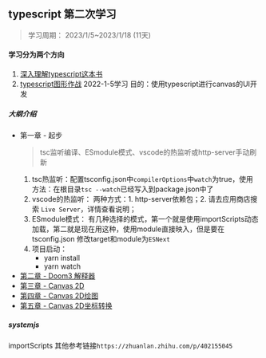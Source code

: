 ## typescript 第二次学习
> 学习周期： 2023/1/5~2023/1/18 (11天)
#### 学习分为两个方向
1. [深入理解typescript这本书](https://jkchao.github.io/typescript-book-chinese/project/modules.html#%E5%85%A8%E5%B1%80%E6%A8%A1%E5%9D%97)
2. [typescript图形作战](https://weread.qq.com/web/reader/d6b32000717cc126d6bdb9bkd3d322001ad3d9446802347)
2022-1-5学习
目的：使用typescript进行canvas的UI开发


##### 大纲介绍
- 第一章 - 起步
    > tsc监听编译、ESmodule模式、vscode的热监听或http-server手动刷新
    1. tsc热监听：配置tsconfig.json中`compilerOptions`中`watch`为true，使用方法：在根目录`tsc --watch`已经写入到package.json中了
    2. vscode的热监听： 两种方式：1. http-server依赖包；2. 请去应用商店搜索 `Live Server`，详情查看说明；
    3. ESmodule模式： 有几种选择的模式，第一个就是使用importScripts动态加载，第二就是现在用这种，使用module直接映入，但是要在tsconfig.json 修改target和module为`ESNext`
    4. 项目启动：  
        - yarn install
        - yarn watch 
- [第二章 - Doom3 解释器](packages/Doom3/index.ts)
- [第三章 - Canvas 2D](packages/Canvas2D/index.ts)
- [第四章 - Canvas 2D绘图](packages/Canvas2D/index.ts)
- [第五章 - Canvas 2D坐标转换](packages/Canvas2DCoord/index.ts)
    

##### systemjs 
importScripts
其他参考链接`https://zhuanlan.zhihu.com/p/402155045`


